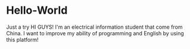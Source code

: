 # Hello-World
Just a try 
HI GUYS! I'm an electrical information student that come from China. I want to improve my ability of programming and English by using this platform!
